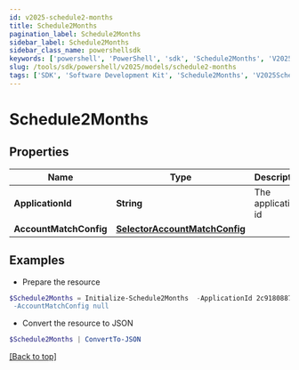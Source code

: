 ```yaml
---
id: v2025-schedule2-months
title: Schedule2Months
pagination_label: Schedule2Months
sidebar_label: Schedule2Months
sidebar_class_name: powershellsdk
keywords: ['powershell', 'PowerShell', 'sdk', 'Schedule2Months', 'V2025Schedule2Months'] 
slug: /tools/sdk/powershell/v2025/models/schedule2-months
tags: ['SDK', 'Software Development Kit', 'Schedule2Months', 'V2025Schedule2Months']
---
```



# Schedule2Months

## Properties

Name | Type | Description | Notes
------------ | ------------- | ------------- | -------------
**ApplicationId** | **String** | The application id | [optional] 
**AccountMatchConfig** | [**SelectorAccountMatchConfig**](selector-account-match-config) |  | [optional] 

## Examples

- Prepare the resource
```powershell
$Schedule2Months = Initialize-Schedule2Months  -ApplicationId 2c91808874ff91550175097daaec161c" `
 -AccountMatchConfig null
```

- Convert the resource to JSON
```powershell
$Schedule2Months | ConvertTo-JSON
```


[[Back to top]](#) 

